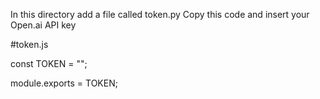 In this directory add a file called token.py
Copy this code and insert your Open.ai API key

#token.js

const TOKEN = "<your token here>";

module.exports = TOKEN;